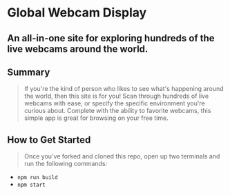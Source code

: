 # Global Webcam Display

## An all-in-one site for exploring hundreds of the live webcams around the world.

## Summary

> If you're the kind of person who likes to see what's happening around the world, then this site is for you! Scan through hundreds of live webcams with ease, or specify the specific environment you're curious about. Complete with the ability to favorite webcams, this simple app is great for browsing on your free time.

## How to Get Started

> Once you've forked and cloned this repo, open up two terminals and run the following commands:

- `npm run build`
- `npm start`
